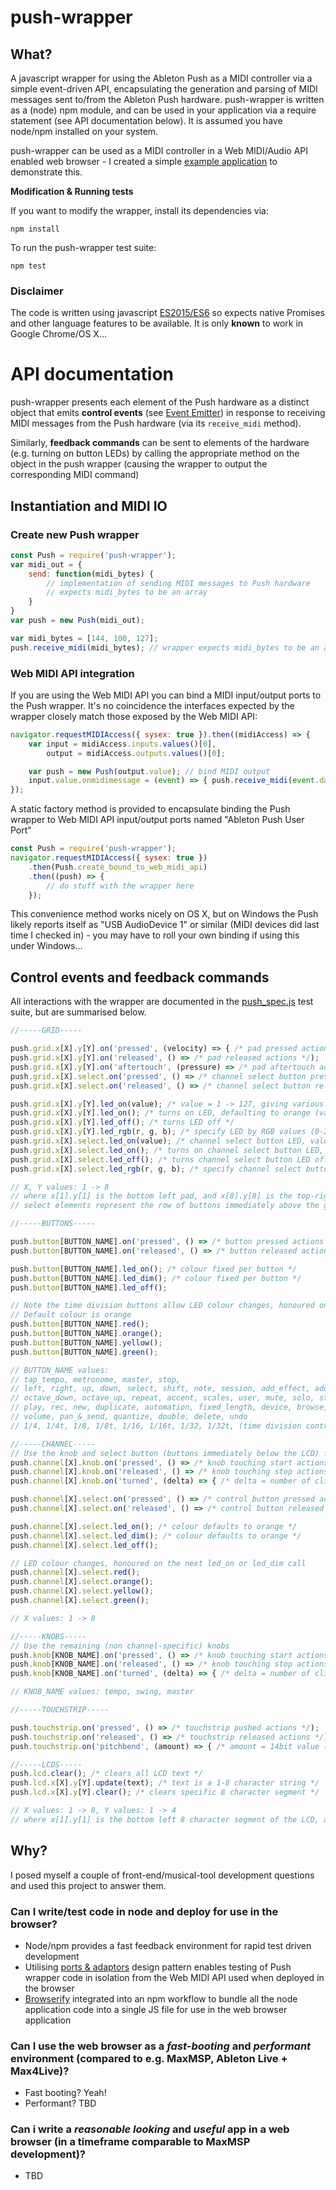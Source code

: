 # push-wrapper

## What?

A javascript wrapper for using the Ableton Push as a MIDI controller via a simple event-driven API, encapsulating the generation and parsing of MIDI messages sent to/from the Ableton Push hardware. push-wrapper is written as a (node) npm module, and can be used in your application via a require statement (see API documentation below). It is assumed you have node/npm installed on your system.

push-wrapper can be used as a MIDI controller in a Web MIDI/Audio API enabled web browser - I created a simple [example application](https://github.com/crosslandwa/push-wrapper-example-site) to demonstrate this.

**Modification & Running tests**

If you want to modify the wrapper, install its dependencies via:
 
    npm install

To run the push-wrapper test suite:

    npm test

### Disclaimer

The code is written using javascript [ES2015/ES6](http://es6-features.org/) so expects native Promises and other language features to be available. It is only **known** to work in Google Chrome/OS X...

# API documentation

push-wrapper presents each element of the Push hardware as a distinct object that emits **control events** (see [Event Emitter](https://nodejs.org/api/events.html)) in response to receiving MIDI messages from the Push hardware (via its `receive_midi` method). 

Similarly, **feedback commands** can be sent to elements of the hardware (e.g. turning on button LEDs) by calling the appropriate method on the object in the push wrapper (causing the wrapper to output the corresponding MIDI command)

## Instantiation and MIDI IO

### Create new Push wrapper

```javascript
const Push = require('push-wrapper');
var midi_out = {
    send: function(midi_bytes) {
        // implementation of sending MIDI messages to Push hardware
        // expects midi_bytes to be an array
    }
}
var push = new Push(midi_out);

var midi_bytes = [144, 100, 127];
push.receive_midi(midi_bytes); // wrapper expects midi_bytes to be an array
```

### Web MIDI API integration
If you are using the Web MIDI API you can bind a MIDI input/output ports to the Push wrapper. It's no coincidence the interfaces expected by the wrapper closely match those exposed by the Web MIDI API:

```javascript
navigator.requestMIDIAccess({ sysex: true }).then((midiAccess) => {
    var input = midiAccess.inputs.values()[0],
        output = midiAccess.outputs.values()[0];

    var push = new Push(output.value); // bind MIDI output
    input.value.onmidimessage = (event) => { push.receive_midi(event.data) }; // bind MIDI input
});
```

A static factory method is provided to encapsulate binding the Push wrapper to Web MIDI API input/output ports named "Ableton Push User Port"

```javascript
const Push = require('push-wrapper');
navigator.requestMIDIAccess({ sysex: true })
    .then(Push.create_bound_to_web_midi_api)
    .then((push) => {
        // do stuff with the wrapper here    
    });
```

This convenience method works nicely on OS X, but on Windows the Push likely reports itself as "USB AudioDevice 1" or similar (MIDI devices did last time I checked in) - you may have to roll your own binding if using this under Windows...

## Control events and feedback commands

All interactions with the wrapper are documented in the [push_spec.js](spec/push_spec.js) test suite, but are summarised below.

```javascript
//-----GRID-----

push.grid.x[X].y[Y].on('pressed', (velocity) => { /* pad pressed actions. velocity = 1 -> 127 */});
push.grid.x[X].y[Y].on('released', () => /* pad released actions */);
push.grid.x[X].y[Y].on('aftertouch', (pressure) => /* pad aftertouch actions. pressure = 0 -> 127 */);
push.grid.x[X].select.on('pressed', () => /* channel select button pressed actions */);
push.grid.x[X].select.on('released', () => /* channel select button released actions */);

push.grid.x[X].y[Y].led_on(value); /* value = 1 -> 127, giving various colours */
push.grid.x[X].y[Y].led_on(); /* turns on LED, defaulting to orange (value = 100) */
push.grid.x[X].y[Y].led_off(); /* turns LED off */
push.grid.x[X].y[Y].led_rgb(r, g, b); /* specify LED by RGB values (0-255) */
push.grid.x[X].select.led_on(value); /* channel select button LED, value = 1 -> 127, giving various colours */
push.grid.x[X].select.led_on(); /* turns on channel select button LED, defaulting to orange (value = 100) */
push.grid.x[X].select.led_off(); /* turns channel select button LED off */
push.grid.x[X].select.led_rgb(r, g, b); /* specify channel select button LED by RGB values (0-255) */

// X, Y values: 1 -> 8
// where x[1].y[1] is the bottom left pad, and x[8].y[8] is the top-right
// select elements represent the row of buttons immediately above the grid pads

//-----BUTTONS-----

push.button[BUTTON_NAME].on('pressed', () => /* button pressed actions */);
push.button[BUTTON_NAME].on('released', () => /* button released actions */);

push.button[BUTTON_NAME].led_on(); /* colour fixed per button */
push.button[BUTTON_NAME].led_dim(); /* colour fixed per button */
push.button[BUTTON_NAME].led_off();

// Note the time division buttons allow LED colour changes, honoured on the next led_on or led_dim call
// Default colour is orange
push.button[BUTTON_NAME].red();
push.button[BUTTON_NAME].orange();
push.button[BUTTON_NAME].yellow();
push.button[BUTTON_NAME].green();

// BUTTON_NAME values:
// tap_tempo, metronome, master, stop, 
// left, right, up, down, select, shift, note, session, add_effect, add_track,
// octave_down, octave_up, repeat, accent, scales, user, mute, solo, step_in, step_out,
// play, rec, new, duplicate, automation, fixed_length, device, browse, track, clip,
// volume, pan_&_send, quantize, double, delete, undo
// 1/4, 1/4t, 1/8, 1/8t, 1/16, 1/16t, 1/32, 1/32t, (time division control buttons)

//-----CHANNEL-----
// Use the knob and select button (buttons immediately below the LCD) for each of the eight channels
push.channel[X].knob.on('pressed', () => /* knob touching start actions */);
push.channel[X].knob.on('released', () => /* knob touching stop actions */);
push.channel[X].knob.on('turned', (delta) => { /* delta = number of clicks. positive = clockwise, negative = anti-clockwise */});

push.channel[X].select.on('pressed', () => /* control button pressed actions */);
push.channel[X].select.on('released', () => /* control button released actions */);

push.channel[X].select.led_on(); /* colour defaults to orange */
push.channel[X].select.led_dim(); /* colour defaults to orange */
push.channel[X].select.led_off();

// LED colour changes, honoured on the next led_on or led_dim call
push.channel[X].select.red();
push.channel[X].select.orange();
push.channel[X].select.yellow();
push.channel[X].select.green();

// X values: 1 -> 8

//-----KNOBS-----
// Use the remaining (non channel-specific) knobs
push.knob[KNOB_NAME].on('pressed', () => /* knob touching start actions */);
push.knob[KNOB_NAME].on('released', () => /* knob touching stop actions */);
push.knob[KNOB_NAME].on('turned', (delta) => { /* delta = number of clicks. positive = clockwise, negative = anti-clockwise */});

// KNOB_NAME values: tempo, swing, master

//-----TOUCHSTRIP-----

push.touchstrip.on('pressed', () => /* touchstrip pushed actions */);
push.touchstrip.on('released', () => /* touchstrip released actions */);
push.touchstrip.on('pitchbend', (amount) => { /* amount = 14bit value (0 -> 16383) */});

//-----LCDS-----
push.lcd.clear(); /* clears all LCD text */
push.lcd.x[X].y[Y].update(text); /* text is a 1-8 character string */
push.lcd.x[X].y[Y].clear(); /* clears specific 8 character segment */

// X values: 1 -> 8, Y values: 1 -> 4
// where x[1].y[1] is the bottom left 8 character segment of the LCD, and x[8].y[4] is the top-right
```

## Why?

I posed myself a couple of front-end/musical-tool development questions and used this project to answer them.

### Can I write/test code in node and deploy for use in the browser?
- Node/npm provides a fast feedback environment for rapid test driven development
- Utilising [ports & adaptors](http://alistair.cockburn.us/Hexagonal+architecture) design pattern enables testing of Push wrapper code in isolation from the Web MIDI API used when deployed in the browser
- [Browserify](http://browserify.org/) integrated into an npm workflow to bundle all the node application code into a single JS file for use in the web browser application

### Can I use the web browser as a *fast-booting* and *performant* environment (compared to e.g. MaxMSP, Ableton Live + Max4Live)?
- Fast booting? Yeah! 
- Performant? TBD

### Can i write a *reasonable looking* and *useful* app in a web browser (in a timeframe comparable to MaxMSP development)?
- TBD
